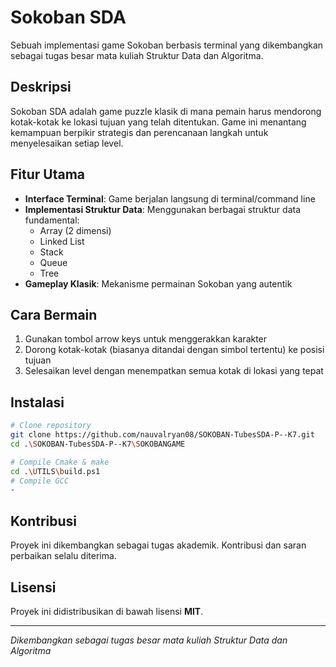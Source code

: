 # Sokoban SDA

Sebuah implementasi game Sokoban berbasis terminal yang dikembangkan sebagai tugas besar mata kuliah Struktur Data dan Algoritma.

## Deskripsi

Sokoban SDA adalah game puzzle klasik di mana pemain harus mendorong kotak-kotak ke lokasi tujuan yang telah ditentukan. Game ini menantang kemampuan berpikir strategis dan perencanaan langkah untuk menyelesaikan setiap level.

## Fitur Utama

- **Interface Terminal**: Game berjalan langsung di terminal/command line
- **Implementasi Struktur Data**: Menggunakan berbagai struktur data fundamental:
  - Array (2 dimensi)
  - Linked List
  - Stack
  - Queue
  - Tree
- **Gameplay Klasik**: Mekanisme permainan Sokoban yang autentik

## Cara Bermain

1. Gunakan tombol arrow keys untuk menggerakkan karakter
2. Dorong kotak-kotak (biasanya ditandai dengan simbol tertentu) ke posisi tujuan
3. Selesaikan level dengan menempatkan semua kotak di lokasi yang tepat

## Instalasi

```bash
# Clone repository
git clone https://github.com/nauvalryan08/SOKOBAN-TubesSDA-P--K7.git
cd .\SOKOBAN-TubesSDA-P--K7\SOKOBANGAME

# Compile Cmake & make
cd .\UTILS\build.ps1
# Compile GCC
-
```

## Kontribusi
Proyek ini dikembangkan sebagai tugas akademik. Kontribusi dan saran perbaikan selalu diterima.

## Lisensi
Proyek ini didistribusikan di bawah lisensi **MIT**.

---

*Dikembangkan sebagai tugas besar mata kuliah Struktur Data dan Algoritma*
